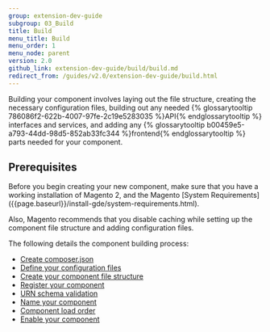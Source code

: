 ```yaml
---
group: extension-dev-guide
subgroup: 03_Build
title: Build
menu_title: Build
menu_order: 1
menu_node: parent
version: 2.0
github_link: extension-dev-guide/build/build.md
redirect_from: /guides/v2.0/extension-dev-guide/build.html
---
```


Building your component involves laying out the file structure, creating the necessary configuration files, building out any needed {% glossarytooltip 786086f2-622b-4007-97fe-2c19e5283035 %}API{% endglossarytooltip %} interfaces and services, and adding any {% glossarytooltip b00459e5-a793-44dd-98d5-852ab33fc344 %}frontend{% endglossarytooltip %} parts needed for your component.

<h2 id="create-component-basics">Prerequisites</h2>
Before you begin creating your new component, make sure that you have a working installation of Magento 2, and the Magento [System Requirements]({{page.baseurl}}/install-gde/system-requirements.html).

Also, Magento recommends that you disable caching while setting up the component file structure and adding configuration files.

The following details the component building process:

*	[Create composer.json]({{page.baseurl}}/extension-dev-guide/build/composer-integration.html)
*	[Define your configuration files]({{page.baseurl}}/extension-dev-guide/build/required-configuration-files.html)
*	[Create your component file structure]({{page.baseurl}}/extension-dev-guide/build/module-file-structure.html)
*	[Register your component]({{page.baseurl}}/extension-dev-guide/build/component-registration.html)
*	[URN schema validation]({{page.baseurl}}/extension-dev-guide/build/XSD-XML-validation.html)
*	[Name your component]({{page.baseurl}}/extension-dev-guide/build/create_component.html)
*	[Component load order]({{page.baseurl}}/extension-dev-guide/build/module-load-order.html)
*	[Enable your component]({{page.baseurl}}/extension-dev-guide/build/enable-module.html)
